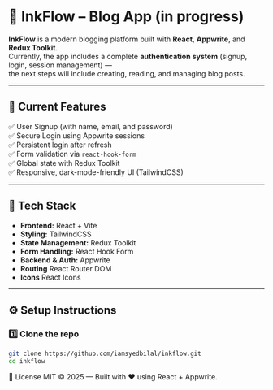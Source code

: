 # 📝 InkFlow – Blog App (in progress)

**InkFlow** is a modern blogging platform built with **React**, **Appwrite**, and **Redux Toolkit**.  
Currently, the app includes a complete **authentication system** (signup, login, session management) —  
the next steps will include creating, reading, and managing blog posts.

---

## 🚀 Current Features

✅ User Signup (with name, email, and password)  
✅ Secure Login using Appwrite sessions  
✅ Persistent login after refresh  
✅ Form validation via `react-hook-form`  
✅ Global state with Redux Toolkit  
✅ Responsive, dark-mode-friendly UI (TailwindCSS)

---

## 🧰 Tech Stack

- **Frontend:** React + Vite
- **Styling:** TailwindCSS
- **State Management:** Redux Toolkit
- **Form Handling:** React Hook Form
- **Backend & Auth:** Appwrite
- **Routing** React Router DOM
- **Icons** React Icons

---

## ⚙️ Setup Instructions

### 1️⃣ Clone the repo

```bash
git clone https://github.com/iamsyedbilal/inkflow.git
cd inkflow
```

🧾 License
MIT © 2025 — Built with ❤️ using React + Appwrite.
